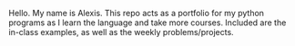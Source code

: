 Hello. My name is Alexis. This repo acts as a portfolio for my python programs as I learn the language and take more courses. Included are the in-class examples, as well as the weekly problems/projects.
